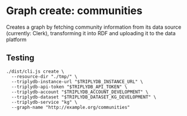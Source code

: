 # Graph create: communities

Creates a graph by fetching community information from its data source (currently: Clerk), transforming it into RDF and uploading it to the data platform

## Testing

    ./dist/cli.js create \
      --resource-dir "./tmp/" \
      --triplydb-instance-url "$TRIPLYDB_INSTANCE_URL" \
      --triplydb-api-token "$TRIPLYDB_API_TOKEN" \
      --triplydb-account "$TRIPLYDB_ACCOUNT_DEVELOPMENT" \
      --triplydb-dataset "$TRIPLYDB_DATASET_KG_DEVELOPMENT" \
      --triplydb-service "kg" \
      --graph-name "http://example.org/communities"
